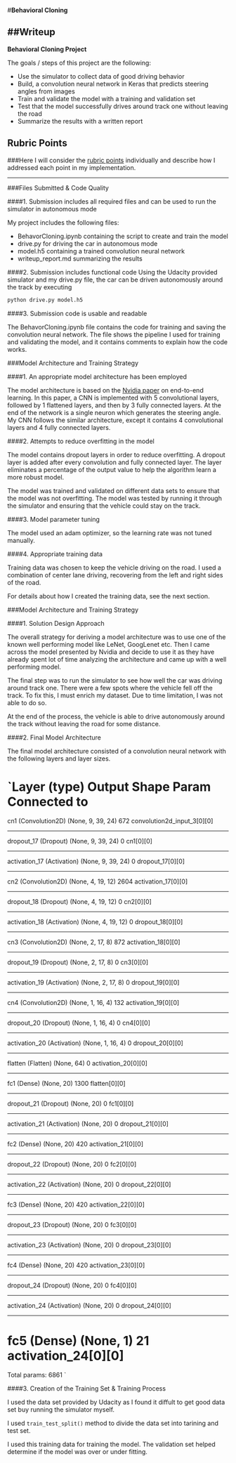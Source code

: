 #**Behavioral Cloning** 

##Writeup
---

**Behavioral Cloning Project**

The goals / steps of this project are the following:
* Use the simulator to collect data of good driving behavior
* Build, a convolution neural network in Keras that predicts steering angles from images
* Train and validate the model with a training and validation set
* Test that the model successfully drives around track one without leaving the road
* Summarize the results with a written report

## Rubric Points
###Here I will consider the [rubric points](https://review.udacity.com/#!/rubrics/432/view) individually and describe how I addressed each point in my implementation.  

---
###Files Submitted & Code Quality

####1. Submission includes all required files and can be used to run the simulator in autonomous mode

My project includes the following files:
* BehavorCloning.ipynb containing the script to create and train the model
* drive.py for driving the car in autonomous mode
* model.h5 containing a trained convolution neural network 
* writeup_report.md summarizing the results

####2. Submission includes functional code
Using the Udacity provided simulator and my drive.py file, the car can be driven autonomously around the track by executing 
```sh
python drive.py model.h5
```

####3. Submission code is usable and readable

The BehavorCloning.ipynb file contains the code for training and saving the convolution neural network. The file shows the pipeline I used for training and validating the model, and it contains comments to explain how the code works.

###Model Architecture and Training Strategy

####1. An appropriate model architecture has been employed

The model architecture is based on the [Nvidia paper](https://arxiv.org/pdf/1604.07316.pdf) on end-to-end learning. In this paper, a CNN is implemented with 5 convolutional layers, followed by 1 flattened layers, and then by 3 fully connected layers. At the end of the network is a single neuron which generates the steering angle. My CNN follows the similar architecture, except it contains 4 convolutional layers and 4 fully connected layers.

####2. Attempts to reduce overfitting in the model

The model contains dropout layers in order to reduce overfitting. A dropout layer is added after every convolution and fully connected layer. The layer eliminates a percentage of the output value to help the algorithm learn a more robust model.

The model was trained and validated on different data sets to ensure that the model was not overfitting. The model was tested by running it through the simulator and ensuring that the vehicle could stay on the track.

####3. Model parameter tuning

The model used an adam optimizer, so the learning rate was not tuned manually.

####4. Appropriate training data

Training data was chosen to keep the vehicle driving on the road. I used a combination of center lane driving, recovering from the left and right sides of the road.

For details about how I created the training data, see the next section. 

###Model Architecture and Training Strategy

####1. Solution Design Approach

The overall strategy for deriving a model architecture was to use one of the known well performing model like LeNet, GoogLenet etc. Then I came across the model presented by Nvidia and decide to use it as they have already spent lot of time analyzing the architecture and came up with a well performing model.

The final step was to run the simulator to see how well the car was driving around track one. There were a few spots where the vehicle fell off the track. To fix this, I must enrich my dataset. Due to time limitation, I was not able to do so.

At the end of the process, the vehicle is able to drive autonomously around the track without leaving the road for some distance.

####2. Final Model Architecture

The final model architecture consisted of a convolution neural network with the following layers and layer sizes.

`Layer (type)                     Output Shape          Param       Connected to                     
====================================================================================================
cn1 (Convolution2D)              (None, 9, 39, 24)     672         convolution2d_input_3[0][0]      
____________________________________________________________________________________________________
dropout_17 (Dropout)             (None, 9, 39, 24)     0           cn1[0][0]                        
____________________________________________________________________________________________________
activation_17 (Activation)       (None, 9, 39, 24)     0           dropout_17[0][0]                 
____________________________________________________________________________________________________
cn2 (Convolution2D)              (None, 4, 19, 12)     2604        activation_17[0][0]              
____________________________________________________________________________________________________
dropout_18 (Dropout)             (None, 4, 19, 12)     0           cn2[0][0]                        
____________________________________________________________________________________________________
activation_18 (Activation)       (None, 4, 19, 12)     0           dropout_18[0][0]                 
____________________________________________________________________________________________________
cn3 (Convolution2D)              (None, 2, 17, 8)      872         activation_18[0][0]              
____________________________________________________________________________________________________
dropout_19 (Dropout)             (None, 2, 17, 8)      0           cn3[0][0]                        
____________________________________________________________________________________________________
activation_19 (Activation)       (None, 2, 17, 8)      0           dropout_19[0][0]                 
____________________________________________________________________________________________________
cn4 (Convolution2D)              (None, 1, 16, 4)      132         activation_19[0][0]              
____________________________________________________________________________________________________
dropout_20 (Dropout)             (None, 1, 16, 4)      0           cn4[0][0]                        
____________________________________________________________________________________________________
activation_20 (Activation)       (None, 1, 16, 4)      0           dropout_20[0][0]                 
____________________________________________________________________________________________________
flatten (Flatten)                (None, 64)            0           activation_20[0][0]              
____________________________________________________________________________________________________
fc1 (Dense)                      (None, 20)            1300        flatten[0][0]                    
____________________________________________________________________________________________________
dropout_21 (Dropout)             (None, 20)            0           fc1[0][0]                        
____________________________________________________________________________________________________
activation_21 (Activation)       (None, 20)            0           dropout_21[0][0]                 
____________________________________________________________________________________________________
fc2 (Dense)                      (None, 20)            420         activation_21[0][0]              
____________________________________________________________________________________________________
dropout_22 (Dropout)             (None, 20)            0           fc2[0][0]                        
____________________________________________________________________________________________________
activation_22 (Activation)       (None, 20)            0           dropout_22[0][0]                 
____________________________________________________________________________________________________
fc3 (Dense)                      (None, 20)            420         activation_22[0][0]              
____________________________________________________________________________________________________
dropout_23 (Dropout)             (None, 20)            0           fc3[0][0]                        
____________________________________________________________________________________________________
activation_23 (Activation)       (None, 20)            0           dropout_23[0][0]                 
____________________________________________________________________________________________________
fc4 (Dense)                      (None, 20)            420         activation_23[0][0]              
____________________________________________________________________________________________________
dropout_24 (Dropout)             (None, 20)            0           fc4[0][0]                        
____________________________________________________________________________________________________
activation_24 (Activation)       (None, 20)            0           dropout_24[0][0]                 
____________________________________________________________________________________________________
fc5 (Dense)                      (None, 1)             21          activation_24[0][0]              
====================================================================================================
Total params: 6861
`

####3. Creation of the Training Set & Training Process

I used the data set provided by Udacity as I found it diffult to get good data set buy running the simulator myself.

I used `train_test_split()` method to divide the data set into tarining and test set.

I used this training data for training the model. The validation set helped determine if the model was over or under fitting.
